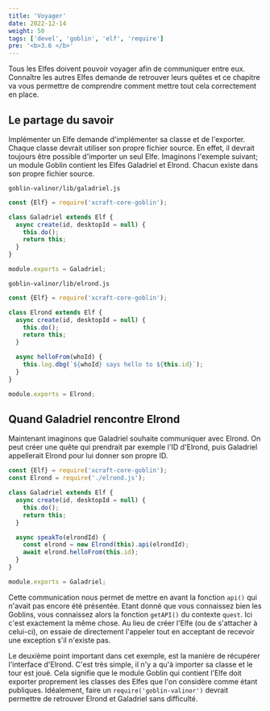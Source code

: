 ```yaml
---
title: 'Voyager'
date: 2022-12-14
weight: 50
tags: ['devel', 'goblin', 'elf', 'require']
pre: '<b>3.6 </b>'
---
```


Tous les Elfes doivent pouvoir voyager afin de communiquer entre eux. Connaître
les autres Elfes demande de retrouver leurs quêtes et ce chapitre va vous
permettre de comprendre comment mettre tout cela correctement en place.

## Le partage du savoir

Implémenter un Elfe demande d'implémenter sa classe et de l'exporter. Chaque
classe devrait utiliser son propre fichier source. En effet, il devrait toujours
être possible d'importer un seul Elfe. Imaginons l'exemple suivant; un module
Goblin contient les Elfes Galadriel et Elrond. Chacun existe dans son propre
fichier source.

`goblin-valinor/lib/galadriel.js`

```js
const {Elf} = require('xcraft-core-goblin');

class Galadriel extends Elf {
  async create(id, desktopId = null) {
    this.do();
    return this;
  }
}

module.exports = Galadriel;
```

`goblin-valinor/lib/elrond.js`

```js
const {Elf} = require('xcraft-core-goblin');

class Elrond extends Elf {
  async create(id, desktopId = null) {
    this.do();
    return this;
  }

  async helloFrom(whoId) {
    this.log.dbg(`${whoId} says hello to ${this.id}`);
  }
}

module.exports = Elrond;
```

## Quand Galadriel rencontre Elrond

Maintenant imaginons que Galadriel souhaite communiquer avec Elrond. On peut
créer une quête qui prendrait par exemple l'ID d'Elrond, puis Galadriel
appellerait Elrond pour lui donner son propre ID.

```js
const {Elf} = require('xcraft-core-goblin');
const Elrond = require('./elrond.js');

class Galadriel extends Elf {
  async create(id, desktopId = null) {
    this.do();
    return this;
  }

  async speakTo(elrondId) {
    const elrond = new Elrond(this).api(elrondId);
    await elrond.helloFrom(this.id);
  }
}

module.exports = Galadriel;
```

Cette communication nous permet de mettre en avant la fonction `api()` qui
n'avait pas encore été présentée. Etant donné que vous connaissez bien les
Goblins, vous connaissez alors la fonction `getAPI()` du contexte `quest`. Ici
c'est exactement la même chose. Au lieu de créer l'Elfe (ou de s'attacher à
celui-ci), on essaie de directement l'appeler tout en acceptant de recevoir une
exception s'il n'existe pas.

Le deuxième point important dans cet exemple, est la manière de récupérer
l'interface d'Elrond. C'est très simple, il n'y a qu'à importer sa classe et le
tour est joué. Cela signifie que le module Goblin qui contient l'Elfe doit
exporter proprement les classes des Elfes que l'on considère comme étant
publiques. Idéalement, faire un `require('goblin-valinor')` devrait permettre de
retrouver Elrond et Galadriel sans difficulté.
